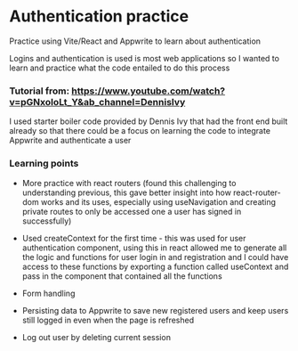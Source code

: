 # Authentication practice 

Practice using Vite/React and Appwrite to learn about authentication 

Logins and authentication is used is most web applications so I wanted to learn and practice what the code entailed to do this process

### Tutorial from: https://www.youtube.com/watch?v=pGNxoIoLt_Y&ab_channel=DennisIvy 

I used starter boiler code provided by Dennis Ivy that had the front end built already so that there could be a focus on learning the code to integrate Appwrite and authenticate a user 

### Learning points

- More practice with react routers (found this challenging to understanding previous, this gave better insight into how react-router-dom works and its uses, especially using useNavigation and creating private routes to only be accessed one a user has signed in successfully)

- Used createContext for the first time - this was used for user authentication component, using this in react allowed me to generate all the logic and functions for user login in and registration and I could have access to these functions by exporting a function called useContext and pass in the component that contained all the functions  

- Form handling

- Persisting data to Appwrite to save new registered users and keep users still logged in even when the page is refreshed

- Log out user by deleting current session

